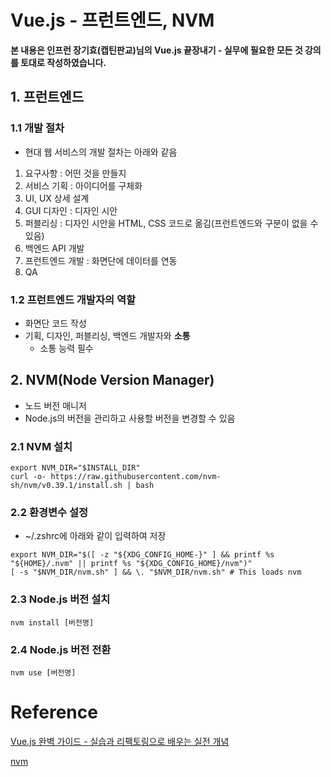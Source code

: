 

# Vue.js - 프런트엔드, NVM

**본 내용은 인프런 장기효(캡틴판교)님의 Vue.js 끝장내기 - 실무에 필요한 모든 것 강의를 토대로 작성하였습니다.**



## 1. 프런트엔드

### 1.1 개발 절차

* 현대 웹 서비스의 개발 절차는 아래와 같음

1. 요구사항 : 어떤 것을 만들지
2. 서비스 기획 : 아이디어를 구체화
3. UI, UX 상세 설계
4. GUI 디자인 : 디자인 시안
5. 퍼블리싱 : 디자인 시안을 HTML, CSS 코드로 옮김(프런트엔드와 구분이 없을 수 있음)
6. 백엔드 API 개발
7. 프런트엔드 개발 : 화면단에 데이터를 연동
8. QA



### 1.2 프런트엔드 개발자의 역할

* 화면단 코드 작성
* 기획, 디자인, 퍼블리싱, 백엔드 개발자와 **소통**
  * 소통 능력 필수



## 2. NVM(Node Version Manager)

* 노드 버전 매니저
* Node.js의 버전을 관리하고 사용할 버전을 변경할 수 있음



### 2.1 NVM 설치

```shell
export NVM_DIR="$INSTALL_DIR"
curl -o- https://raw.githubusercontent.com/nvm-sh/nvm/v0.39.1/install.sh | bash
```



### 2.2 환경변수 설정

* ~/.zshrc에 아래와 같이 입력하여 저장

```shell
export NVM_DIR="$([ -z "${XDG_CONFIG_HOME-}" ] && printf %s "${HOME}/.nvm" || printf %s "${XDG_CONFIG_HOME}/nvm")"
[ -s "$NVM_DIR/nvm.sh" ] && \. "$NVM_DIR/nvm.sh" # This loads nvm
```



### 2.3 Node.js 버전 설치

```shell
nvm install [버전명]
```



### 2.4 Node.js 버전 전환

```shell
nvm use [버전명]
```



# Reference

[Vue.js 완벽 가이드 - 실습과 리팩토링으로 배우는 실전 개념](https://www.inflearn.com/course/vue-js-%EB%81%9D%EB%82%B4%EA%B8%B0-%EC%BA%A1%ED%8B%B4%ED%8C%90%EA%B5%90/dashboard)

[nvm](https://github.com/nvm-sh/nvm)